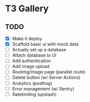 # T3 Gallery

## TODO

- [x] Make it deploy
- [x] Scaffold basic ui with mock data
- [ ] Actually set up a database
- [ ] Attach database to UI
- [ ] Add authentication
- [ ] Add image upload
- [ ] Routimg/image page (parallel route)
- [ ] Delete button (w/ Server Actions)
- [ ] Analytics (posthog)
- [ ] Error management (w/ Sentry)
- [ ] Ratelimiting (upstash)
